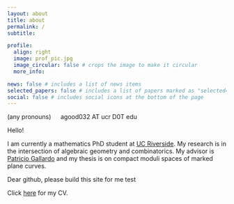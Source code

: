 ```yaml
---
layout: about
title: about
permalink: /
subtitle:

profile:
  align: right
  image: prof_pic.jpg
  image_circular: false # crops the image to make it circular
  more_info:

news: false # includes a list of news items
selected_papers: false # includes a list of papers marked as "selected={true}"
social: false # includes social icons at the bottom of the page
---
```


(any pronouns) &emsp; agood032 AT ucr D0T edu

Hello!

I am currently a mathematics PhD student at [UC Riverside](https://www.ucr.edu/).
My research is in the intersection of algebraic geometry and combinatorics.
My advisor is [Patricio Gallardo](https://sites.google.com/site/patriciogallardomath/) and my thesis is on compact moduli spaces of marked plane curves.

Dear github, please build this site for me test

Click [here](https://AGoodSite.github.io\assets\pdf\cv.pdf) for my CV.

<!-- You can put a picture in, too. The code is already in, just name your picture `prof_pic.jpg` and put it in the `img/` folder.

# Put your address / P.O. box / other info right below your picture. You can also disable any of these elements by editing `profile` property of the YAML header of your `_pages/about.md`. Edit `_bibliography/papers.bib` and Jekyll will render your [publications page](/al-folio/publications/) automatically.

# Link to your social media connections, too. This theme is set up to use [Font Awesome icons](https://fontawesome.com/) and [Academicons](https://jpswalsh.github.io/academicons/), like the ones below. Add your Facebook, Twitter, LinkedIn, Google Scholar, or just disable all of them. -->
